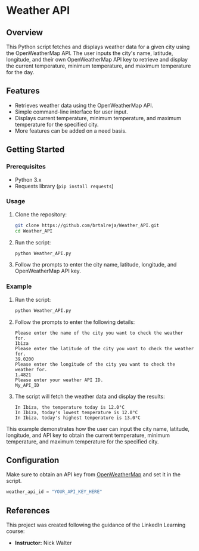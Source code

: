 # Weather API

## Overview

This Python script fetches and displays weather data for a given city using the OpenWeatherMap API. The user inputs the city's name, latitude, longitude, and their own OpenWeatherMap API key to retrieve and display the current temperature, minimum temperature, and maximum temperature for the day.

## Features

- Retrieves weather data using the OpenWeatherMap API.
- Simple command-line interface for user input.
- Displays current temperature, minimum temperature, and maximum temperature for the specified city.
- More features can be added on a need basis.

## Getting Started

### Prerequisites

- Python 3.x
- Requests library (`pip install requests`)

### Usage

1. Clone the repository:

    ```bash
    git clone https://github.com/brtalreja/Weather_API.git
    cd Weather_API
    ```

2. Run the script:

    ```bash
    python Weather_API.py
    ```

3. Follow the prompts to enter the city name, latitude, longitude, and OpenWeatherMap API key.

### Example

1. Run the script:

    ```bash
    python Weather_API.py
    ```

2. Follow the prompts to enter the following details:

    ```
    Please enter the name of the city you want to check the weather for.
    Ibiza
    Please enter the latitude of the city you want to check the weather for.
    39.0200
    Please enter the longitude of the city you want to check the weather for.
    1.4821
    Please enter your weather API ID.
    My_API_ID
    ```

3. The script will fetch the weather data and display the results:

    ```
    In Ibiza, the temperature today is 12.0°C
    In Ibiza, today's lowest temperature is 12.0°C
    In Ibiza, today's highest temperature is 13.0°C
    ```

This example demonstrates how the user can input the city name, latitude, longitude, and API key to obtain the current temperature, minimum temperature, and maximum temperature for the specified city.

## Configuration

Make sure to obtain an API key from [OpenWeatherMap](https://openweathermap.org/api) and set it in the script.

```python
weather_api_id = "YOUR_API_KEY_HERE"
```

## References

This project was created following the guidance of the LinkedIn Learning course:

- **Instructor:** Nick Walter
